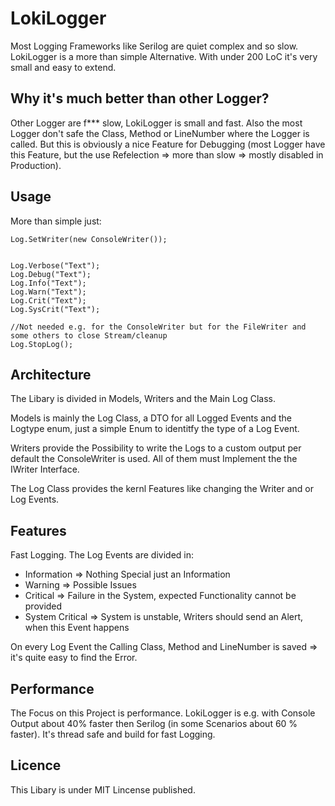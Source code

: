 # LokiLogger

Most Logging Frameworks like Serilog are quiet complex and so slow.
LokiLogger is a more than simple Alternative. With under 200 LoC it's
very small and easy to extend.

## Why it's much better than other Logger?
Other Logger are f*** slow, LokiLogger is small and fast.
Also the most Logger don't safe the Class, Method or LineNumber
where the Logger is called. But this is obviously a nice Feature
for Debugging (most Logger have this Feature, but the use Refelection
=> more than slow => mostly disabled in Production).


## Usage
More than simple just:
```
Log.SetWriter(new ConsoleWriter());


Log.Verbose("Text");
Log.Debug("Text");
Log.Info("Text");
Log.Warn("Text");
Log.Crit("Text");
Log.SysCrit("Text");

//Not needed e.g. for the ConsoleWriter but for the FileWriter and some others to close Stream/cleanup
Log.StopLog();

```

## Architecture
The Libary is divided in Models, Writers and the Main Log Class.
 
Models is mainly the Log Class,
a DTO for all Logged Events and the Logtype enum, just a simple Enum
to identitfy the type of a Log Event.

Writers provide the Possibility to write the Logs to a custom output
per default the ConsoleWriter is used. All of them must Implement the
the IWriter Interface.

The Log Class provides the kernl Features like changing the Writer and
or Log Events.

## Features
Fast Logging.
The Log Events are divided in:
 - Information => Nothing Special just an Information
 - Warning => Possible Issues
 - Critical => Failure in the System, expected Functionality cannot be provided
 - System Critical => System is unstable, Writers should send an Alert,
 when this Event happens

On every Log Event the Calling Class, Method and LineNumber is saved
=> it's quite easy to find the Error.


## Performance
The Focus on this Project is performance. LokiLogger is e.g. with Console
Output about 40% faster then Serilog (in some Scenarios about 60 % faster). It's thread safe and build for fast
Logging.

## Licence
This Libary is under MIT Lincense published.
